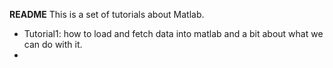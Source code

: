 **README**
This is a set of tutorials about Matlab.
- Tutorial1: how to load and fetch data into matlab and a bit about what we can do with it. 
-  
